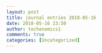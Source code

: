 ```yaml
---
layout: post
title: journal entries 2018-05-16
date: 2018-05-16 23:50
author: techenomics1
comments: true
categories: [Uncategorized]
---
```

